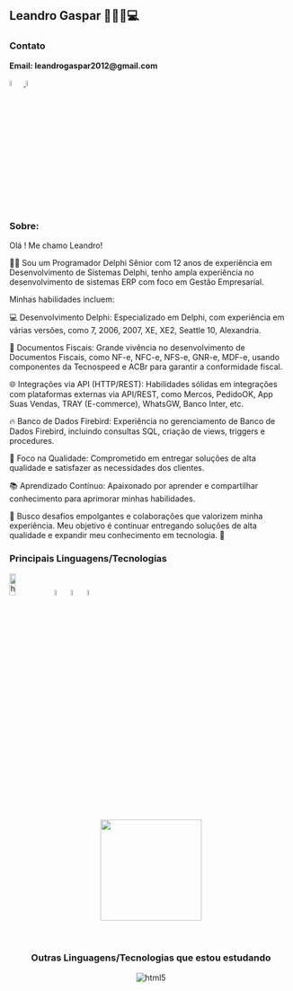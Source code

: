 <h2>Leandro Gaspar 👨🏻‍💻💻 </h2> 

<h3>Contato</h3>
  <p><b> Email: leandrogaspar2012@gmail.com</b></p>
  <p>
    <a href="https://www.linkedin.com/in/leandro-gaspar-3306abb4" >
      <img width="5%" src="https://cdn.jsdelivr.net/gh/devicons/devicon/icons/linkedin/linkedin-original.svg"/> </a>        
      <a href="https://www.facebook.com/leandro.gaspar.3" >
       <img width="5%" src="https://cdn.jsdelivr.net/gh/devicons/devicon/icons/facebook/facebook-original.svg"/> </a>
  
  </p>
<br>

<h3>Sobre:</h3> 
Olá ! Me chamo Leandro!
<br>

👨‍💻 Sou um Programador Delphi Sênior com 12 anos de experiência em Desenvolvimento de Sistemas Delphi, tenho ampla experiência no desenvolvimento de sistemas ERP com foco em Gestão Empresarial.

Minhas habilidades incluem:

💻 Desenvolvimento Delphi: Especializado em Delphi, com experiência em várias versões, como 7, 2006, 2007, XE, XE2, Seattle 10, Alexandria.

📃 Documentos Fiscais: Grande vivência no desenvolvimento de Documentos Fiscais, como NF-e, NFC-e, NFS-e, GNR-e, MDF-e, usando componentes da Tecnospeed e ACBr para garantir a conformidade fiscal.

🌐 Integrações via API (HTTP/REST): Habilidades sólidas em integrações com plataformas externas via API/REST, como Mercos, PedidoOK, App Suas Vendas, TRAY (E-commerce), WhatsGW, Banco Inter, etc.

🔥 Banco de Dados Firebird: Experiência no gerenciamento de Banco de Dados Firebird, incluindo consultas SQL, criação de views, triggers e procedures.

🌟 Foco na Qualidade: Comprometido em entregar soluções de alta qualidade e satisfazer as necessidades dos clientes.

📚 Aprendizado Contínuo: Apaixonado por aprender e compartilhar conhecimento para aprimorar minhas habilidades.

🚀 Busco desafios empolgantes e colaborações que valorizem minha experiência. Meu objetivo é continuar entregando soluções de alta qualidade e expandir meu conhecimento em tecnologia. 💪
<br>


<h3>Principais Linguagens/Tecnologias</h3>
<p> 
  <img width="15%" height="10%" alt="html5" src="https://img.shields.io/badge/Delphi_RAD_Studio-B22222?style=for-the-badge&logo=delphi&logoColor=white">  
  <img width="5%" alt="html5" src="https://firebirdsql.org/refdocs/images/firebirdlogo.png">  
  <img width="5%" alt="html5" src="https://skillicons.dev/icons?i=postman"> 
  <img width="5%" alt="html5" src="https://skillicons.dev/icons?i=vscode"> 
  </p>	

<br/>
<br/>

<div align="center">
  <a href="https://github.com/LeandroGasparDev/LeandroGasparDev/">
  <img loading="lazy" height="180em" src="https://github-readme-stats.vercel.app/api/top-langs/?username=LeandroGasparDev&layout=compact&langs_count=7&theme=dracula"/> </a>
<br/>
<br/>
<br/>


<h3 align="center"> Outras Linguagens/Tecnologias que estou estudando </h3>
<div align="center">
  <p> <img alt="html5" src="https://skillicons.dev/icons?i=html,css,js,react,nodejs,mysql,powershell">  </p>	
</div>

